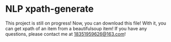 NLP xpath-generate
=====
This project is still on progress!
Now, you can download this file! With it, you can get xpath of an item from a beautifulsoup item!
If you have any questions, please contact me at 18351959626@163.com!
